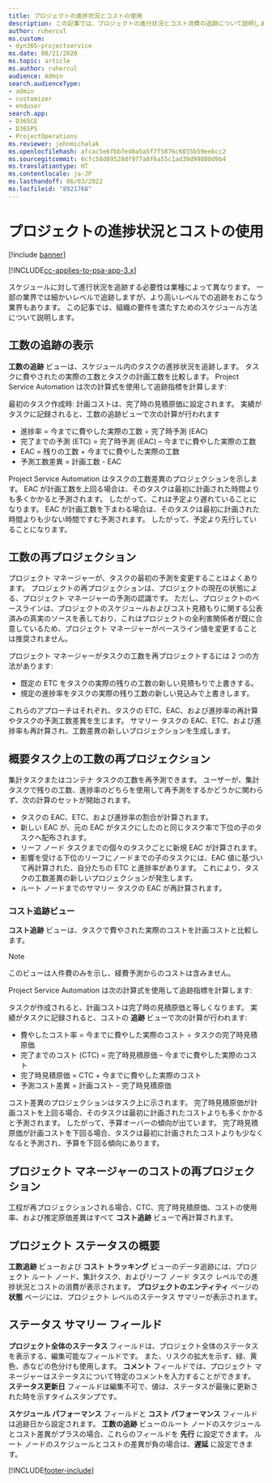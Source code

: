 ```yaml
---
title: プロジェクトの進捗状況とコストの使用
description: この記事では、プロジェクトの進行状況とコスト消費の追跡について説明します。
author: ruhercul
ms.custom:
- dyn365-projectservice
ms.date: 08/21/2020
ms.topic: article
ms.author: ruhercul
audience: Admin
search.audienceType:
- admin
- customizer
- enduser
search.app:
- D365CE
- D365PS
- ProjectOperations
ms.reviewer: johnmichalak
ms.openlocfilehash: afcac5e6fbb7ed8a5a5f7f5876c6035b59eebcc2
ms.sourcegitcommit: 6cfc50d89528df977a8f6a55c1ad39d99800d9b4
ms.translationtype: HT
ms.contentlocale: ja-JP
ms.lasthandoff: 06/03/2022
ms.locfileid: "8921768"
---
```

# <a name="project-progress-and-cost-consumption"></a>プロジェクトの進捗状況とコストの使用

[!include [banner](../includes/psa-now-project-operations.md)]

[!INCLUDE[cc-applies-to-psa-app-3.x](../includes/cc-applies-to-psa-app-3x.md)]

スケジュールに対して進行状況を追跡する必要性は業種によって異なります。 一部の業界では細かいレベルで追跡しますが、より高いレベルでの追跡をおこなう業界もあります。 この記事では、組織の要件を満たすためのスケジュール方法について説明します。

## <a name="effort-tracking-view"></a>工数の追跡の表示

**工数の追跡** ビューは、スケジュール内のタスクの進捗状況を追跡します。 タスクに費やされたの実際の工数とタスクの計画工数を比較します。 Project Service Automation は次の計算式を使用して追跡指標を計算します:

最初のタスク作成時: 計画コストは、完了時の見積原価に設定されます。 実績がタスクに記録されると、工数の追跡ビューで次の計算が行われます

- 進捗率 = 今までに費やした実際の工数 ÷ 完了時予測 (EAC) 
- 完了までの予測 (ETC) = 完了時予測 (EAC) – 今までに費やした実際の工数 
- EAC = 残りの工数 + 今までに費やした実際の工数 
- 予測工数差異 = 計画工数 - EAC

Project Service Automation はタスクの工数差異のプロジェクションを示します。 EAC が計画工数を上回る場合は、そのタスクは最初に計画された時間よりも多くかかると予測されます。 したがって、これは予定より遅れていることになります。 EAC が計画工数を下まわる場合は、そのタスクは最初に計画された時間よりも少ない時間ですむ予測されます。 したがって、予定より先行していることになります。

## <a name="reprojecting-effort"></a>工数の再プロジェクション

プロジェクト マネージャーが、タスクの最初の予測を変更することはよくあります。 プロジェクトの再プロジェクションは、プロジェクトの現在の状態による、プロジェクト マネージャーの予測の認識です。 ただし、プロジェクトのベースラインは、プロジェクトのスケジュールおよびコスト見積もりに関する公表済みの真実のソースを表しており、これはプロジェクトの全利害関係者が既に合意しているため、プロジェクト マネージャーがベースライン値を変更することは推奨されません。

プロジェクト マネージャーがタスクの工数を再プロジェクトするには 2 つの方法があります:

- 既定の ETC をタスクの実際の残りの工数の新しい見積もりで上書きする。 
- 規定の進捗率をタスクの実際の残り工数の新しい見込みで上書きします。

これらのアプローチはそれぞれ、タスクの ETC、EAC、および進捗率の再計算やタスクの予測工数差異を生じます。 サマリー タスクの EAC、ETC、および進捗率も再計算され、工数差異の新しいプロジェクションを生成します。

## <a name="reprojection-of-effort-on-summary-tasks"></a>概要タスク上の工数の再プロジェクション

集計タスクまたはコンテナ タスクの工数を再予測できます。 ユーザーが、集計タスクで残りの工数、進捗率のどちらを使用して再予測をするかどうかに関わらず、次の計算のセットが開始されます。

- タスクの EAC、ETC、および進捗率の割合が計算されます。
- 新しい EAC が、元の EAC がタスクにしたのと同じタスク率で下位の子のタスクへ配布されます。
- リーフ ノード タスクまでの個々のタスクごとに新規 EAC が計算されます。 
- 影響を受ける下位のリーフにノードまでの子のタスクには、EAC 値に基づいて再計算された、自分たちの ETC と進捗率があります。 これにより、タスクの工数差異の新しいプロジェクションが発生します。 
- ルート ノードまでのサマリー タスクの EAC が再計算されます。

### <a name="cost-tracking-view"></a>コスト追跡ビュー 

**コスト追跡** ビューは、タスクで費やされた実際のコストを計画コストと比較します。 

> [!NOTE]
> このビューは人件費のみを示し、経費予測からのコストは含みません。 

Project Service Automation は次の計算式を使用して追跡指標を計算します:

タスクが作成されると、計画コストは完了時の見積原価と等しくなります。 実績がタスクに記録されると、コストの **追跡** ビューで次の計算が行われます:

 - 費やしたコスト率 = 今までに費やした実際のコスト ÷ タスクの完了時見積原価
 - 完了までのコスト (CTC) = 完了時見積原価 – 今までに費やした実際のコスト
 - 完了時見積原価 = CTC + 今までに費やした実際のコスト
 - 予測コスト差異 = 計画コスト – 完了時見積原価

コスト差異のプロジェクションはタスク上に示されます。 完了時見積原価が計画コストを上回る場合、そのタスクは最初に計画されたコストよりも多くかかると予測されます。 したがって、予算オーバーの傾向が出ています。 完了時見積原価が計画コストを下回る場合、タスクは最初に計画されたコストよりも少なくなると予測され、予算を下回る傾向にあります。

## <a name="project-managers-reprojection-of-cost"></a>プロジェクト マネージャーのコストの再プロジェクション

工程が再プロジェクションされる場合、CTC、完了時見積原価、コストの使用率、および推定原価差異はすべて **コスト追跡** ビューで再計算されます。

## <a name="project-status-summary"></a>プロジェクト ステータスの概要

**工数追跡** ビューおよび **コスト トラッキング** ビューのデータ追跡には、プロジェクト ルート ノード、集計タスク、およびリーフ ノード タスク レベルでの進捗状況とコストの消費が表示されます。 **プロジェクトのエンティティ** ページの **状態** ページには、プロジェクト レベルのステータス サマリーが表示されます。

## <a name="status-summary-fields"></a>ステータス サマリー フィールド

**プロジェクト全体のステータス** フィールドは、プロジェクト全体のステータスを表示する、編集可能なフィールドです。 また、リスクの拡大を示す、緑、黄色、赤などの色分けも使用します。 **コメント** フィールドでは、プロジェクト マネージャーはステータスについて特定のコメントを入力することができます。 **ステータス更新日** フィールドは編集不可で、値は、ステータスが最後に更新された時を示すタイムスタンプです。

**スケジュール パフォーマンス** フィールドと **コスト パフォーマンス** フィールドは追跡日から設定されます。 **工数の追跡** ビューのルート ノードのスケジュールとコスト差異がプラスの場合、これらのフィールドを **先行** に設定できます。 ルート ノードのスケジュールとコストの差異が負の場合は、**遅延** に設定できます。


[!INCLUDE[footer-include](../includes/footer-banner.md)]
